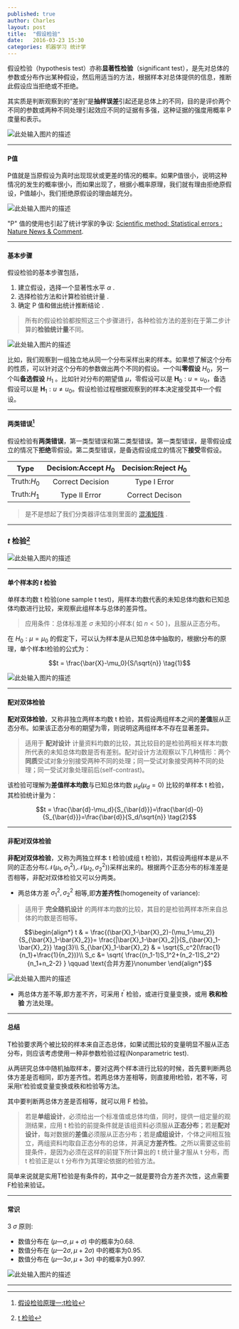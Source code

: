 ```yaml
---
published: true
author: Charles
layout: post
title:  "假设检验"
date:   2016-03-23 15:30
categories: 机器学习 统计学
---
```


假设检验（hypothesis  test）亦称**显著性检验**（significant test），是先对总体的参数或分布作出某种假设，然后用适当的方法，根据样本对总体提供的信息，推断此假设应当拒绝或不拒绝。

其实质是判断观察到的“差别”是**抽样误差**引起还是总体上的不同，目的是评价两个不同的参数或两种不同处理引起效应不同的证据有多强，这种证据的强度用概率 P 度量和表示。

![此处输入图片的描述][1]

----------

#### P值
P值就是当原假设为真时出现现状或更差的情况的概率。如果P值很小，说明这种情况的发生的概率很小，而如果出现了，根据小概率原理，我们就有理由拒绝原假设，P值越小，我们拒绝原假设的理由越充分。

![此处输入图片的描述][2]

"P" 值的使用也引起了统计学家的争议: [Scientific method: Statistical errors : Nature News & Comment](http://www.guokr.com/article/438043/).

----------

#### 基本步骤

假设检验的基本步骤包括，

 1. 建立假设，选择一个显著性水平 $\alpha$ .
 2. 选择检验方法和计算检验统计量 .
 3. 确定 P 值和做出统计推断结论 .

> 所有的假设检验都按照这三个步骤进行，各种检验方法的差别在于第二步计算的**检验统计量**不同。

![此处输入图片的描述][3]

比如，我们观察到一组独立地从同一个分布采样出来的样本。如果想了解这个分布的性质，可以针对这个分布的参数做出两个不同的假设。一个叫**零假设** $H_0$，另一个叫**备选假设** $H_1$ 。比如针对分布的期望值 $\mu$，零假设可以是 $\pmb{H}_0:u = u_0$，备选假设可以是 $\pmb{H}_1: u\neq u_0$。假设检验过程根据观察到的样本决定接受其中一个假设。

----------


#### 两类错误[^1]

假设检验有**两类错误**，第一类型错误和第二类型错误。第一类型错误，是零假设成立的情况下**拒绝**零假设。第二类型错误，是备选假设成立的情况下**接受**零假设。

|     Type    | Decision:Accept $H_0$ | Decision:Reject $H_0$ |
|:-----------:|:---------------------:|:---------------------:|
| Truth:$H_0$ |    Correct Decision   |      Type I Error     |
| Truth:$H_1$ |     Type II Error     |    Correct Decison    |

> 是不是想起了我们分类器评估准则里面的 [混淆矩阵][4] .


----------

### $t$ 检验[^2]

![此处输入图片的描述][5]

----------

#### 单个样本的 $t$ 检验
单样本均数 t 检验(one sample t test)，用样本均数代表的未知总体均数和已知总体均数进行比较，来观察此组样本与总体的差异性。

> 应用条件：总体标准差 $\sigma$ 未知的小样本( 如 $n<50$ )，且服从正态分布。

在 $H_0:\mu = \mu_0$ 的假定下，可以认为样本是从已知总体中抽取的，根据t分布的原理，单个样本t检验的公式为：

$$t = \frac{\bar{X}-\mu_0}{S/\sqrt{n}} \tag{1}$$

![此处输入图片的描述][6]

----------

#### 配对双体检验
**配对双体检验**，又称非独立两样本均数 t 检验，其假设两组样本之间的**差值**服从正态分布。如果该正态分布的期望为零，则说明这两组样本不存在显著差异。

> 适用于 **配对设计** 计量资料均数的比较，其比较目的是检验两相关样本均数所代表的未知总体均数是否有差别。配对设计方法观察以下几种情形：两个**同质**受试对象分别接受两种不同的处理；同一受试对象接受两种不同的处理；同一受试对象处理前后(self-contrast)。

该检验可理解为**差值样本均数**与已知总体均数 $\mu_d(\mu_d = 0)$ 比较的单样本 t 检验，其检验统计量为：

$$t = \frac{\bar{d}-\mu_d}{S_{\bar{d}}}=\frac{\bar{d}-0}{S_{\bar{d}}}=\frac{\bar{d}}{S_d/\sqrt{n}} \tag{2}$$

----------

#### 非配对双体检验
**非配对双体检验**，又称为两独立样本 t 检验(成组 t 检验)，其假设两组样本是从不同的正态分布($\mathcal{N}(\mu_1,\sigma_1^2)$,$\mathcal{N}(\mu_2,\sigma_2^2)$)采样出来的。根据两个正态分布的标准差是否相等，非配对双体检验又可以分两类。

 - 两总体方差 $\sigma_1^2,\sigma_2^2$ 相等,即**方差齐性**(homogeneity of variance):

> 适用于 **完全随机设计** 的两样本均数的比较，其目的是检验两样本所来自总体的均数是否相等。 

$$\begin{align*} 
t & = \frac{(\bar{X}_1-\bar{X}_2)-(\mu_1-\mu_2)}{S_{\bar{X}_1-\bar{X}_2}}= \frac{|\bar{X}_1-\bar{X}_2|}{S_{\bar{X}_1-\bar{X}_2}} \tag{3}\\ 
S_{\bar{X}_1-\bar{X}_2} & = \sqrt{S_c^2(\frac{1}{n_1}+\frac{1}{n_2})}\\
S_c &= \sqrt{ \frac{(n_1-1)S_1^2+(n_2-1)S_2^2}{n_1+n_2-2}  } \qquad  \text{合并方差}\nonumber 
\end{align*}$$

![此处输入图片的描述][9]

 - 两总体方差不等,即方差不齐，可采用 $t^{\prime}$ 检验，或进行变量变换，或用 **秩和检验** 方法处理。

----------

#### 总结
T检验要求两个被比较的样本来自正态总体，如果试图比较的变量明显不服从正态分布，则应该考虑使用一种非参数检验过程(Nonparametric test).

从两研究总体中随机抽取样本，要对这两个样本进行比较的时候，首先要判断两总体方差是否相同，即方差齐性。若两总体方差相等，则直接用t检验，若不等，可采用t'检验或变量变换或秩和检验等方法。

其中要判断两总体方差是否相等，就可以用 F 检验。

> 若是**单组设计**，必须给出一个标准值或总体均值，同时，提供一组定量的观测结果，应用 t 检验的前提条件就是该组资料必须服从**正态分布**；若是**配对设计**，每对数据的**差值**必须服从正态分布；若是**成组设计**，个体之间相互独立，两组资料均取自正态分布的总体，并满足**方差齐性**。之所以需要这些前提条件，是因为必须在这样的前提下所计算出的 t 统计量才服从 t 分布，而 t 检验正是以 t 分布作为其理论依据的检验方法。

简单来说就是实用T检验是有条件的，其中之一就是要符合方差齐次性，这点需要F检验来验证。

----------

#### 常识

3 $\sigma$ 原则:

- 数值分布在 $(\mu—\sigma,\mu+\sigma)$ 中的概率为0.68.
- 数值分布在 $(\mu—2\sigma,\mu+2\sigma)$ 中的概率为0.95.
- 数值分布在 $(\mu—3\sigma,\mu+3\sigma)$ 中的概率为0.997. 

![此处输入图片的描述][8]


----------

  [1]: http://7xjbdi.com1.z0.glb.clouddn.com/2016-03-25_132117.png?imageView2/2/w/400
  [2]: http://7xjbdi.com1.z0.glb.clouddn.com/ajyqbCYCd2xbzjci_1ms8i9Tb_BotSwAKpsDRNHLoqd4BQAAGAMAAEpQ.jpg
  [3]: http://7xjbdi.com1.z0.glb.clouddn.com/2016-03-30_111057.png
  [4]: http://charlesx.top/2016/03/Classification-Model-Performance/
  [5]: http://7xjbdi.com1.z0.glb.clouddn.com/t_ca.png
  [6]: http://7xjbdi.com1.z0.glb.clouddn.com/hy_set.png?imageView2/2/w/200
  [7]: http://7xjbdi.com1.z0.glb.clouddn.com/2016-03-30_110626.png?imageView2/2/w/400
  [8]: http://7xjbdi.com1.z0.glb.clouddn.com/Empirical_Rule.PNG
  [9]: http://7xjbdi.com1.z0.glb.clouddn.com/t_ht2.png?imageView2/2/w/400

  [^1]: [假设检验原理一:t检验](http://www.gotoli.us/%E7%BB%9F%E8%AE%A1%E5%81%87%E8%AE%BE%E6%A3%80%E9%AA%8C%E4%B8%80t%E6%A3%80%E9%AA%8C)
  [^2]: [t 检验](http://jingpin.qmu.edu.cn/yufang/html/kejian.htm)